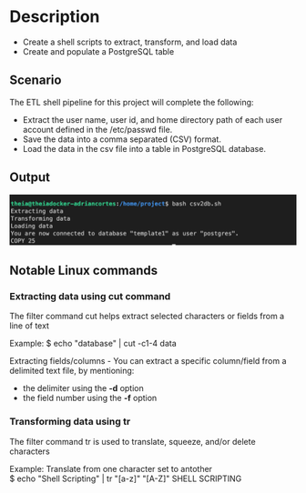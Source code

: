 # Description 
* Create a shell scripts to extract, transform, and load data
* Create and populate a PostgreSQL table

## Scenario 
The ETL shell pipeline for this project will complete the following:  
* Extract the user name, user id, and home directory path of each user account defined in the /etc/passwd file.
* Save the data into a comma separated (CSV) format.
* Load the data in the csv file into a table in PostgreSQL database.

## Output
![CommandPrompt](commandPrompt.png)

## Notable Linux commands

### Extracting data using **cut** command
The filter command cut helps extract selected characters or fields from a line of text 

Example: 
$ echo "database" | cut -c1-4
data

Extracting fields/columns - You can extract a specific column/field from a delimited text file, by mentioning:
* the delimiter using the **-d** option
* the field number using the **-f** option 

### Transforming data using **tr**
The filter command tr is used to translate, squeeze, and/or delete characters 

Example: Translate from one character set to antother  
$ echo "Shell Scripting" | tr "[a-z]" "[A-Z]" 
SHELL SCRIPTING
